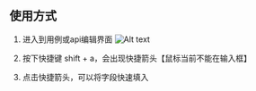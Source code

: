 ## 使用方式
1. 进入到用例或api编辑界面
![Alt text](image.png)
2. 按下快捷键 shift + a，会出现快捷箭头【鼠标当前不能在输入框】

3. 点击快捷箭头，可以将字段快速填入